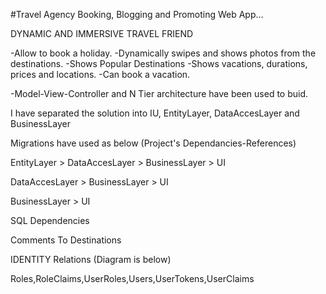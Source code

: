 #Travel Agency Booking, Blogging and Promoting Web App...

​DYNAMIC AND IMMERSIVE TRAVEL FRIEND

-Allow to book a holiday.
-Dynamically swipes and shows photos from the destinations.
-Shows Popular Destinations
-Shows vacations, durations, prices and locations.
-Can book a vacation.


-Model-View-Controller and N Tier architecture have been used to buid.

I have separated the solution into IU, EntityLayer, DataAccesLayer and BusinessLayer


​Migrations have used as below            (Project's Dependancies-References)



EntityLayer > DataAccesLayer > BusinessLayer > UI

DataAccesLayer > BusinessLayer > UI

BusinessLayer > UI





​SQL Dependencies

Comments To Destinations

IDENTITY Relations                     (Diagram is below)

Roles,RoleClaims,UserRoles,Users,UserTokens,UserClaims



